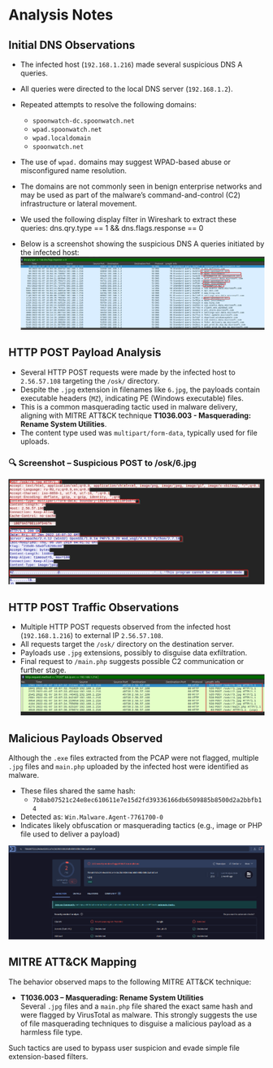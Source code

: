 # Analysis Notes

## Initial DNS Observations

- The infected host (`192.168.1.216`) made several suspicious DNS A queries.
- All queries were directed to the local DNS server (`192.168.1.2`).
- Repeated attempts to resolve the following domains:

  - `spoonwatch-dc.spoonwatch.net`
  - `wpad.spoonwatch.net`
  - `wpad.localdomain`
  - `spoonwatch.net`

- The use of `wpad.` domains may suggest WPAD-based abuse or misconfigured name resolution.
- The domains are not commonly seen in benign enterprise networks and may be used as part of the malware’s command-and-control (C2) infrastructure or lateral movement.
- We used the following display filter in Wireshark to extract these queries:
  dns.qry.type == 1 && dns.flags.response == 0

- Below is a screenshot showing the suspicious DNS A queries initiated by the infected host:
![Suspicious DNS Queries](screenshots/suspicious_dns_queries.png)

## HTTP POST Payload Analysis

- Several HTTP POST requests were made by the infected host to `2.56.57.108` targeting the `/osk/` directory.
- Despite the `.jpg` extension in filenames like `6.jpg`, the payloads contain executable headers (`MZ`), indicating PE (Windows executable) files.
- This is a common masquerading tactic used in malware delivery, aligning with MITRE ATT&CK technique **T1036.003 - Masquerading: Rename System Utilities**.
- The content type used was `multipart/form-data`, typically used for file uploads.

### 🔍 Screenshot – Suspicious POST to /osk/6.jpg
![Suspicious POST /osk/6.jpg](screenshots/follow_tcp_stream_6jpg.png)

## HTTP POST Traffic Observations

- Multiple HTTP POST requests observed from the infected host (`192.168.1.216`) to external IP `2.56.57.108`.
- All requests target the `/osk/` directory on the destination server.
- Payloads use `.jpg` extensions, possibly to disguise data exfiltration.
- Final request to `/main.php` suggests possible C2 communication or further stage.
  ![HTTP POST Requests](screenshots/http_post_requests.png)

## Malicious Payloads Observed

Although the `.exe` files extracted from the PCAP were not flagged, multiple `.jpg` files and `main.php` uploaded by the infected host were identified as malware.

- These files shared the same hash:
  - `7b8ab07521c24e8ec610611e7e15d2fd39336166db6509885b8500d2a2bbfb14`
- Detected as: `Win.Malware.Agent-7761700-0`
- Indicates likely obfuscation or masquerading tactics (e.g., image or PHP file used to deliver a payload)

![VirusTotal Detection](screenshots/virustotal_detection_mainphp.png)

## MITRE ATT&CK Mapping

The behavior observed maps to the following MITRE ATT&CK technique:

- **T1036.003 – Masquerading: Rename System Utilities**  
  Several `.jpg` files and a `main.php` file shared the exact same hash and were flagged by VirusTotal as malware. This strongly suggests the use of file masquerading techniques to disguise a malicious payload as a harmless file type.

Such tactics are used to bypass user suspicion and evade simple file extension-based filters.


